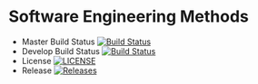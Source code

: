# Software Engineering Methods

- Master Build Status [![Build Status](https://travis-ci.com/funzamilia/SEMethods.svg?branch=main)](https://travis-ci.com/funzamilia/SEMethods)
- Develop Build Status [![Build Status](https://travis-ci.com/funzamilia/SEMethods.svg?branch=main)](https://travis-ci.com/funzamilia/SEMethods)
- License [![LICENSE](https://img.shields.io/github/license/kevin-chalmers/sem.svg?style=flat-square)](https://github.com/kevin-chalmers/sem/blob/master/LICENSE)
- Release [![Releases](https://img.shields.io/github/release/kevin-chalmers/sem/all.svg?style=flat-square)](https://github.com/kevin-chalmers/sem/releases)
